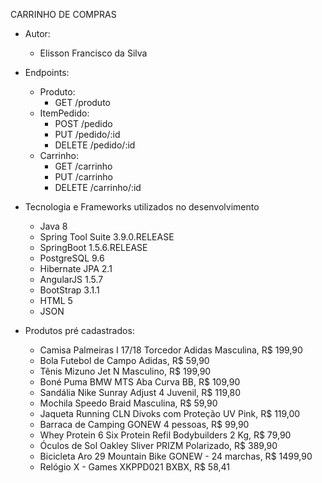 CARRINHO DE COMPRAS

- Autor:

	- Elisson Francisco da Silva
	

- Endpoints:

	- Produto:
		- GET /produto
	- ItemPedido:
		- POST /pedido
		- PUT /pedido/:id
		- DELETE /pedido/:id
	- Carrinho:
		- GET /carrinho
		- PUT /carrinho
		- DELETE /carrinho/:id
		
		
- Tecnologia e Frameworks utilizados no desenvolvimento

	- Java 8
	- Spring Tool Suite 3.9.0.RELEASE
	- SpringBoot 1.5.6.RELEASE
	- PostgreSQL 9.6
	- Hibernate JPA 2.1
	- AngularJS 1.5.7
	- BootStrap 3.1.1
	- HTML 5
	- JSON
	
		
- Produtos pré cadastrados:

	- Camisa Palmeiras I 17/18 Torcedor Adidas Masculina, R$ 199,90
	- Bola Futebol de Campo Adidas, R$ 59,90
	- Tênis Mizuno Jet N Masculino, R$ 199,90
	- Boné Puma BMW MTS Aba Curva BB, R$ 109,90
	- Sandália Nike Sunray Adjust 4 Juvenil, R$ 119,80
	- Mochila Speedo Braid Masculina, R$ 59,90
	- Jaqueta Running CLN Divoks com Proteção UV Pink, R$ 119,00
	- Barraca de Camping GONEW 4 pessoas, R$ 99,90
	- Whey Protein 6 Six Protein Refil Bodybuilders 2 Kg, R$ 79,90
	- Óculos de Sol Oakley Sliver PRIZM Polarizado, R$ 389,90
	- Bicicleta Aro 29 Mountain Bike GONEW - 24 marchas, R$ 1499,90
	- Relógio X - Games XKPPD021 BXBX, R$ 58,41
